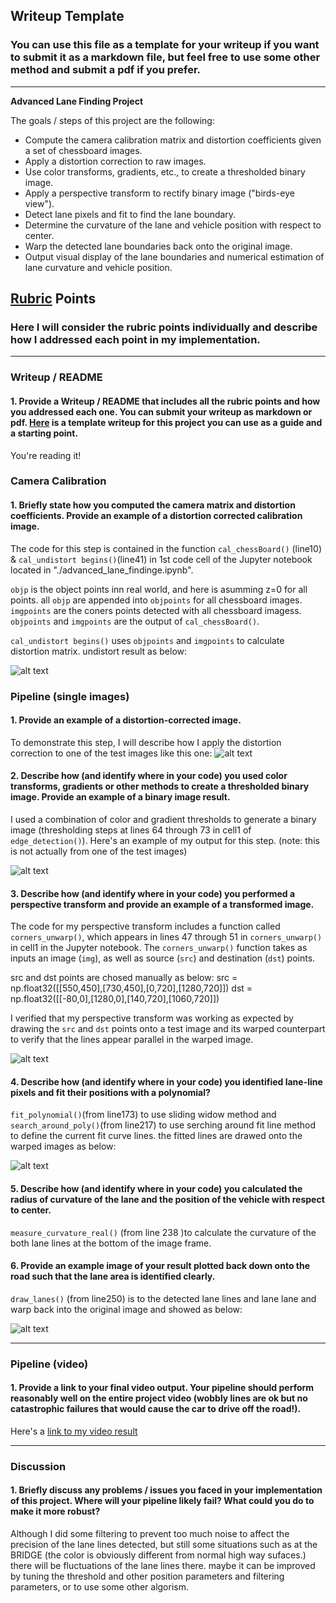 ## Writeup Template

### You can use this file as a template for your writeup if you want to submit it as a markdown file, but feel free to use some other method and submit a pdf if you prefer.

---

**Advanced Lane Finding Project**

The goals / steps of this project are the following:

* Compute the camera calibration matrix and distortion coefficients given a set of chessboard images.
* Apply a distortion correction to raw images.
* Use color transforms, gradients, etc., to create a thresholded binary image.
* Apply a perspective transform to rectify binary image ("birds-eye view").
* Detect lane pixels and fit to find the lane boundary.
* Determine the curvature of the lane and vehicle position with respect to center.
* Warp the detected lane boundaries back onto the original image.
* Output visual display of the lane boundaries and numerical estimation of lane curvature and vehicle position.

[//]: # (Image References)

[image1]: ./examples/undistort_output.png "Undistorted"
[image2]: ./test_images/test3.jpg "Road Transformed"
[image3]: ./examples/binary_combo_example.png "Binary Example"
[image4]: ./examples/warped_straight_lines.png "Warp Example"
[image5]: ./examples/color_fit_lines.png "Fit Visual"
[image6]: ./examples/example_output.png "Output"
[video1]: ./project_video_out.mp4 "Video"

## [Rubric](https://review.udacity.com/#!/rubrics/571/view) Points

### Here I will consider the rubric points individually and describe how I addressed each point in my implementation.  

---

### Writeup / README

#### 1. Provide a Writeup / README that includes all the rubric points and how you addressed each one.  You can submit your writeup as markdown or pdf.  [Here](https://github.com/udacity/CarND-Advanced-Lane-Lines/blob/master/writeup_template.md) is a template writeup for this project you can use as a guide and a starting point.  

You're reading it!

### Camera Calibration

#### 1. Briefly state how you computed the camera matrix and distortion coefficients. Provide an example of a distortion corrected calibration image.

The code for this step is contained in the function `cal_chessBoard()` (line10) & `cal_undistort begins()`(line41) in 1st code cell of the Jupyter notebook located in "./advanced_lane_findinge.ipynb".  

`objp` is the object points inn real world, and here is asumming z=0 for all points. 
all `objp` are appended into `objpoints` for all chessboard images.
`imgpoints` are the coners points detected with all chessboard imagess.
`objpoints` and `imgpoints` are the output of `cal_chessBoard()`.

`cal_undistort begins()` uses `objpoints` and `imgpoints` to calculate distortion matrix.
undistort result as below:

![alt text][image1]

### Pipeline (single images)

#### 1. Provide an example of a distortion-corrected image.

To demonstrate this step, I will describe how I apply the distortion correction to one of the test images like this one:
![alt text][image2]

#### 2. Describe how (and identify where in your code) you used color transforms, gradients or other methods to create a thresholded binary image.  Provide an example of a binary image result.

I used a combination of color and gradient thresholds to generate a binary image (thresholding steps at lines 64 through 73 in cell1 of `edge_detection()`).  Here's an example of my output for this step.  (note: this is not actually from one of the test images)

![alt text][image3]

#### 3. Describe how (and identify where in your code) you performed a perspective transform and provide an example of a transformed image.

The code for my perspective transform includes a function called `corners_unwarp()`, which appears in lines 47 through 51 in `corners_unwarp()` in cell1 in the Jupyter notebook.  The `corners_unwarp()` function takes as inputs an image (`img`), as well as source (`src`) and destination (`dst`) points.  

src and dst points are chosed manually as below:
src = np.float32([[550,450],[730,450],[0,720],[1280,720]])
dst = np.float32([[-80,0],[1280,0],[140,720],[1060,720]]) 

I verified that my perspective transform was working as expected by drawing the `src` and `dst` points onto a test image and its warped counterpart to verify that the lines appear parallel in the warped image.

![alt text][image4]

#### 4. Describe how (and identify where in your code) you identified lane-line pixels and fit their positions with a polynomial?
`fit_polynomial()`(from line173) to use sliding widow method and `search_around_poly()`(from line217) to use serching around fit line method to define the current fit curve lines.
the fitted lines are drawed onto the warped images as below:

![alt text][image5]

#### 5. Describe how (and identify where in your code) you calculated the radius of curvature of the lane and the position of the vehicle with respect to center.

`measure_curvature_real()` (from line 238 )to calculate the curvature of the both lane lines at the bottom of the image frame.

#### 6. Provide an example image of your result plotted back down onto the road such that the lane area is identified clearly.

`draw_lanes()` (from line250) is to the detected lane lines and lane lane and warp back into the original image and showed as below:

![alt text][image6]

---

### Pipeline (video)

#### 1. Provide a link to your final video output.  Your pipeline should perform reasonably well on the entire project video (wobbly lines are ok but no catastrophic failures that would cause the car to drive off the road!).

Here's a [link to my video result](./project_video_out.mp4)

---

### Discussion

#### 1. Briefly discuss any problems / issues you faced in your implementation of this project.  Where will your pipeline likely fail?  What could you do to make it more robust?

Although I did some filtering to prevent too much noise to affect the precision of the lane lines detected, but still some situations such as at the BRIDGE (the color is obviously different from normal high way sufaces.) there will be fluctuations of the lane lines there.
maybe it can be improved by tuning the threshold and other position parameters and filtering parameters, or to use some other algorism.
